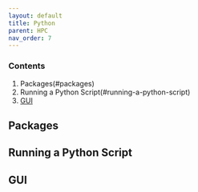 ```yaml
---
layout: default
title: Python
parent: HPC
nav_order: 7
---
```


### Contents
1. Packages(#packages)
2. Running a Python Script(#running-a-python-script)
3. [GUI](#gui)


## Packages




## Running a Python Script



## GUI